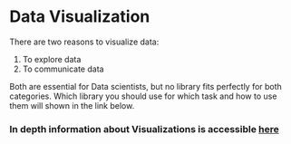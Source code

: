 # Data Visualization
There are two reasons to visualize data:
1. To explore data
2. To communicate data

Both are essential for Data scientists, but no library fits perfectly for both categories. 
Which library you should use for which task and how to use them will shown in the link below.

### In depth information about Visualizations is accessible [here](../../Visualization)
